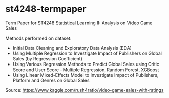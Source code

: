 # st4248-termpaper
Term Paper for ST4248 Statistical Learning II: Analysis on Video Game Sales

Methods performed on dataset: 
- Initial Data Cleaning and Exploratory Data Analysis (EDA)
- Using Multiple Regression to Investigate Impact of Publishers on Global Sales (by Regression Coefficient)
- Using Various Regression Methods to Predict Global Sales using Critic Score and User Score - Multiple Regression, Random Forest, XGBoost
- Using Linear Mixed-Effects Model to Investigate Impact of Publishers, Platform and Genres on Global Sales

Source: https://www.kaggle.com/rush4ratio/video-game-sales-with-ratings 
